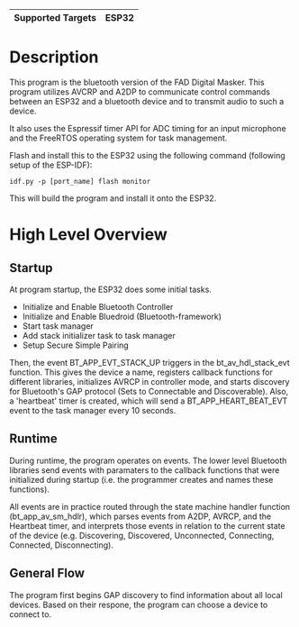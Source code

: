 | Supported Targets | ESP32 |
| ----------------- | ----- |

# Description
This program is the bluetooth version of the FAD Digital Masker. This program utilizes AVCRP and A2DP to 
communicate control commands between an ESP32 and a bluetooth device and to transmit audio to such a device.

It also uses the Espressif timer API for ADC timing for an input microphone and the FreeRTOS operating system for task
management.

Flash and install this to the ESP32 using the following command (following setup of the ESP-IDF):
```
idf.py -p [port_name] flash monitor
```
This will build the program and install it onto the ESP32. 

# High Level Overview
## Startup
At program startup, the ESP32 does some initial tasks.
- Initialize and Enable Bluetooth Controller
- Initialize and Enable Bluedroid (Bluetooth-framework)
- Start task manager
- Add stack initializer task to task manager
- Setup Secure Simple Pairing

Then, the event BT_APP_EVT_STACK_UP triggers in the bt_av_hdl_stack_evt function. This gives the device 
a name, registers callback functions for different libraries, initializes AVRCP in controller mode, and
starts discovery for Bluetooth's GAP protocol (Sets to Connectable and Discoverable). Also, a 'heartbeat'
timer is created, which will send a BT_APP_HEART_BEAT_EVT event to the task manager every 10 seconds.

## Runtime
During runtime, the program operates on events. The lower level Bluetooth libraries send events with paramaters
to the callback functions that were initialized during startup (i.e. the programmer creates and names these 
functions).

All events are in practice routed through the state machine handler function (bt_app_av_sm_hdlr), which parses 
events from A2DP, AVRCP, and the Heartbeat timer, and interprets those events in relation to the current state
of the device (e.g. Discovering, Discovered, Unconnected, Connecting, Connected, Disconnecting).

## General Flow
The program first begins GAP discovery to find information about all local devices. Based on their respone, the 
program can choose a device to connect to. 

